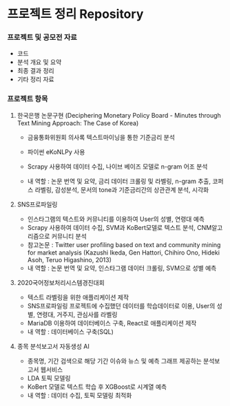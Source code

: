 # 프로젝트 정리 Repository

### 프로젝트 및 공모전 자료

- 코드
- 분석 개요 및 요약
- 최종 결과 정리
- 기타 정리 자료



### 프로젝트 항목

1. 한국은행 논문구현 (Deciphering Monetary Policy Board - Minutes through Text Mining Approach: The Case of Korea)
   - 금융통화위원회 의사록 텍스트마이닝을 통한 기준금리 분석

   - 파이썬 eKoNLPy 사용
   - Scrapy 사용하여 데이터 수집, 나이브 베이즈 모델로 n-gram 어조 분석
   - 내 역할 : 논문 번역  및 요약, 금리 데이터 크롤링 및 라벨링, n-gram 추출, 코퍼스 라벨링, 감성분석, 문서의 tone과 기준금리간의 상관관계 분석, 시각화

2. SNS프로파일링

   - 인스타그램의 텍스트와 커뮤니티를 이용하여 User의 성별, 연령대 예측
   - Scrapy 사용하여 데이터 수집, SVM과 KoBert모델로 텍스트 분석, CNM알고리즘으로 커뮤니티 분석
   - 참고논문 : Twitter user profiling based on text and community mining for market analysis (Kazushi Ikeda, Gen Hattori, Chihiro Ono, Hideki Asoh, Teruo Higashino, 2013)
   - 내 역할 : 논문 번역 및 요약, 인스타그램 데이터 크롤링, SVM으로 성별 예측

3. 2020국어정보처리시스템경진대회

   - 텍스트 라벨링을 위한 애플리케이션 제작
   - SNS프로파일링 프로젝트에 수집했던 데이터를 학습데이터로 이용, User의 성별, 연령대, 거주지, 관심사를 라벨링
   - MariaDB 이용하여 데이터베이스 구축, React로 애플리케이션 제작
   - 내 역할 : 데이터베이스 구축(SQL)

4. 종목 분석보고서 자동생성 AI
   - 종목명, 기간 검색으로 해당 기간 이슈와 뉴스 및 예측 그래프 제공하는 분석보고서 웹서비스
   - LDA 토픽 모델링
   - KoBert 모델로 텍스트 학습 후 XGBoost로 시계열 예측
   - 내 역할 : 데이터 수집, 토픽 모델링 최적화
